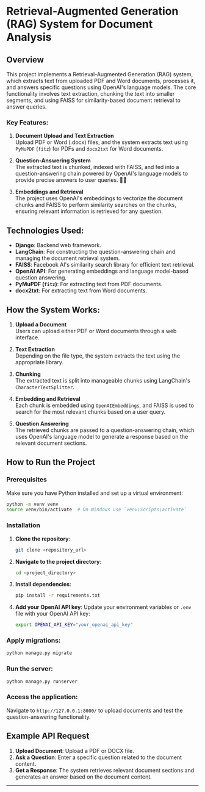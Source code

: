 # Retrieval-Augmented Generation (RAG) System for Document Analysis

## Overview

This project implements a Retrieval-Augmented Generation (RAG) system, which extracts text from uploaded PDF and Word documents, processes it, and answers specific questions using OpenAI's language models. The core functionality involves text extraction, chunking the text into smaller segments, and using FAISS for similarity-based document retrieval to answer queries.

### Key Features:
1. **Document Upload and Text Extraction**  
   Upload PDF or Word (.docx) files, and the system extracts text using `PyMuPDF` (`fitz`) for PDFs and `docx2txt` for Word documents.

2. **Question-Answering System**  
   The extracted text is chunked, indexed with FAISS, and fed into a question-answering chain powered by OpenAI's language models to provide precise answers to user queries. 🧠💬

3. **Embeddings and Retrieval**  
   The project uses OpenAI's embeddings to vectorize the document chunks and FAISS to perform similarity searches on the chunks, ensuring relevant information is retrieved for any question.

## Technologies Used:
- **Django**: Backend web framework.
- **LangChain**: For constructing the question-answering chain and managing the document retrieval system.
- **FAISS**: Facebook AI's similarity search library for efficient text retrieval.
- **OpenAI API**: For generating embeddings and language model-based question answering.
- **PyMuPDF (`fitz`)**: For extracting text from PDF documents.
- **docx2txt**: For extracting text from Word documents.

## How the System Works:
1. **Upload a Document**  
   Users can upload either PDF or Word documents through a web interface.

2. **Text Extraction**  
   Depending on the file type, the system extracts the text using the appropriate library.

3. **Chunking**  
   The extracted text is split into manageable chunks using LangChain's `CharacterTextSplitter`.

4. **Embedding and Retrieval**  
   Each chunk is embedded using `OpenAIEmbeddings`, and FAISS is used to search for the most relevant chunks based on a user query.

5. **Question Answering**  
   The retrieved chunks are passed to a question-answering chain, which uses OpenAI's language model to generate a response based on the relevant document sections.

## How to Run the Project

### Prerequisites
Make sure you have Python installed and set up a virtual environment:

```bash
python -m venv venv
source venv/bin/activate  # On Windows use `venv\Scripts\activate`
```

### Installation

1. **Clone the repository**:
   ```bash
   git clone <repository_url>
   ```

2. **Navigate to the project directory**:
   ```bash
   cd <project_directory>
   ```

3. **Install dependencies**:
   ```bash
   pip install -r requirements.txt
   ```

4. **Add your OpenAI API key**:
   Update your environment variables or `.env` file with your OpenAI API key:
   ```bash
   export OPENAI_API_KEY="your_openai_api_key"
   ```

### Apply migrations:

```bash
python manage.py migrate
```

### Run the server:

```bash
python manage.py runserver
```

### Access the application:
Navigate to `http://127.0.0.1:8000/` to upload documents and test the question-answering functionality.

## Example API Request

1. **Upload Document**: Upload a PDF or DOCX file.
2. **Ask a Question**: Enter a specific question related to the document content.
3. **Get a Response**: The system retrieves relevant document sections and generates an answer based on the document content.

---
